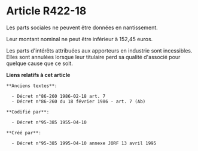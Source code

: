 # Article R422-18

Les parts sociales ne peuvent être données en nantissement.

Leur montant nominal ne peut être inférieur à 152,45 euros.

Les parts d'intérêts attribuées aux apporteurs en industrie sont incessibles. Elles sont annulées lorsque leur titulaire perd
sa qualité d'associé pour quelque cause que ce soit.

**Liens relatifs à cet article**

	**Anciens textes**:

	  - Décret n°86-260 1986-02-18 art. 7
	  - Décret n°86-260 du 18 février 1986 - art. 7 (Ab)

	**Codifié par**:

	  - Décret n°95-385 1955-04-10

	**Créé par**:

	  - Décret n°95-385 1995-04-10 annexe JORF 13 avril 1995
